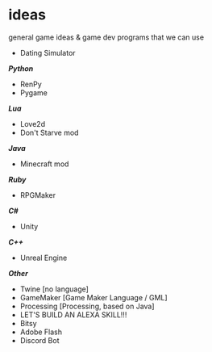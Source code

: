 # ideas
general game ideas & game dev programs that we can use
* Dating Simulator


***Python***
* RenPy
* Pygame

***Lua***
* Love2d
* Don't Starve mod

***Java***
* Minecraft mod

***Ruby***
* RPGMaker

***C#***
* Unity

***C++***
* Unreal Engine

***Other***
* Twine [no language]
* GameMaker [Game Maker Language / GML]
* Processing [Processing, based on Java]
* LET'S BUILD AN ALEXA SKILL!!!
* Bitsy
* Adobe Flash
* Discord Bot
